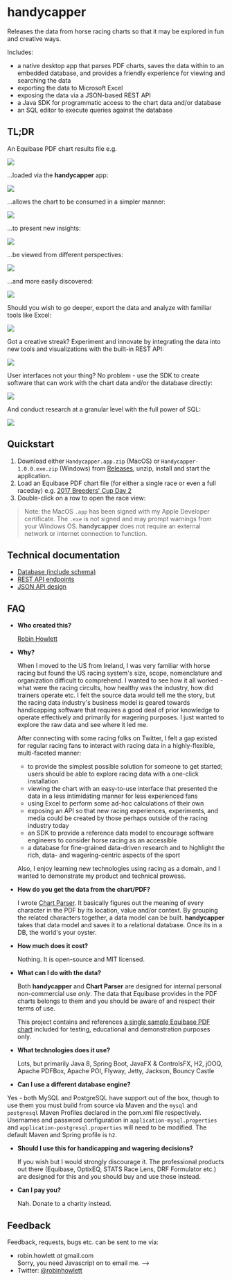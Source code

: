 # handycapper

Releases the data from horse racing charts so that it may be explored in fun and creative ways.

Includes:

- a native desktop app that parses PDF charts, saves the data within to an embedded database, and provides a friendly experience for viewing and searching the data
- exporting the data to Microsoft Excel
- exposing the data via a JSON-based REST API
- a Java SDK for programmatic access to the chart data and/or database
- an SQL editor to execute queries against the database

## TL;DR

An Equibase PDF chart results file e.g.

![](docs/img/chart.png)

...loaded via the **handycapper** app:

![](docs/img/ui_0-main.png)

...allows the chart to be consumed in a simpler manner:

![](docs/img/ui_1-result.png)

...to present new insights:

![](docs/img/ui_2-splits.png)

...be viewed from different perspectives:

![](docs/img/ui_3-wagering.png)

...and more easily discovered:

![](docs/img/ui_4-find.png)

Should you wish to go deeper, export the data and analyze with familiar tools like Excel:

![](docs/img/excel.png)

Got a creative streak? Experiment and innovate by integrating the data into new tools and visualizations with the built-in REST API:

![](docs/img/api.png)

User interfaces not your thing? No problem - use the SDK to create software that can work with the chart data and/or the database directly:

![](docs/img/code.png)

And conduct research at a granular level with the full power of SQL:

![](docs/img/db_0-h2.png)

## Quickstart

1. Download either `Handycapper.app.zip` (MacOS) or `Handycapper-1.0.0.exe.zip` (Windows) from [Releases](https://github.com/robinhowlett/handycapper/releases), unzip, install and start the application.
1. Load an Equibase PDF chart file (for either a single race or even a full raceday) e.g. [2017 Breeders' Cup Day 2](http://www.equibase.com/premium/eqbPDFChartPlus.cfm?RACE=A&BorP=P&TID=DMR&CTRY=USA&DT=11/04/2017&DAY=D&STYLE=EQB)
1. Double-click on a row to open the race view:

> Note: the MacOS `.app` has been signed with my Apple Developer certificate. The `.exe` is not signed and may prompt warnings from your Windows OS. **handycapper** does not require an external network or internet connection to function.

## Technical documentation

- [Database (include schema)](https://github.com/robinhowlett/handycapper/blob/master/docs/database-schema.md)
- [REST API endpoints](https://github.com/robinhowlett/handycapper/blob/master/docs/rest-api.md)
- [JSON API design](https://github.com/robinhowlett/handycapper/blob/master/docs/json-design.md)
	
## FAQ

* **Who created this?**

	[Robin Howlett](https://www.robinhowlett.com/)
	
* **Why?**

	When I moved to the US from Ireland, I was very familiar with horse racing but found the US racing system's size, scope, nomenclature and organization difficult to comprehend. I wanted to see how it all worked - what were the racing circults, how healthy was the industry, how did trainers operate etc. I felt the source data would tell me the story, but the racing data industry's business model is geared towards handicapping software that requires a good deal of prior knowledge to operate effectively and primarily for wagering purposes. I just wanted to explore the raw data and see where it led me.
	
	After connecting with some racing folks on Twitter, I felt a gap existed for regular racing fans to interact with racing data in a highly-flexible, multi-faceted manner:
	
	* to provide the simplest possible solution for someone to get started; users should be able to explore racing data with a one-click installation
	* viewing the chart with an easy-to-use interface that presented the data in a less intimidating manner for less experienced fans
	* using Excel to perform some ad-hoc calculations of their own
	* exposing an API so that new racing experiences, experiments, and media could be created by those perhaps outside of the racing industry today
	* an SDK to provide a reference data model to encourage software engineers to consider horse racing as an accessible 
	* a database for fine-grained data-driven research and to highlight the rich, data- and wagering-centric aspects of the sport

	Also, I enjoy learning new technologies using racing as a domain, and I wanted to demonstrate my product and technical prowess.
	
* **How do you get the data from the chart/PDF?**

	I wrote [Chart Parser](https://github.com/robinhowlett/chart-parser). It basically figures out the meaning of every character in the PDF by its location, value and/or context. By grouping the related characters together, a data model can be built. **handycapper** takes that data model and saves it to a relational database. Once its in a DB, the world's your oyster.

* **How much does it cost?**

	Nothing. It is open-source and MIT licensed.
	
* **What can I do with the data?**

	Both **handycapper** and **Chart Parser** are designed for internal personal non-commercial use *only*. The data that Equibase provides in the PDF charts belongs to them and you should be aware of and respect their terms of use. 
	
	This project contains and references [a single sample Equibase PDF chart](https://github.com/robinhowlett/handycapper/blob/master/src/test/resources/examples) included for testing, educational and demonstration purposes only.
	
* **What technologies does it use?**

	Lots, but primarily Java 8, Spring Boot, JavaFX & ControlsFX, H2, jOOQ, Apache PDFBox, Apache POI, Flyway, Jetty, Jackson, Bouncy Castle
	
* **Can I use a different database engine?**

Yes - both MySQL and PostgreSQL have support out of the box, though to use them you must build from source via Maven and the `mysql` and `postgresql` Maven Profiles declared in the pom.xml file respectively. Usernames and password configuration in `application-mysql.properties` and `application-postgresql.properties` will need to be modified. The default Maven and Spring profile is `h2`.
	
* **Should I use this for handicapping and wagering decisions?**

	If you wish but I would strongly discourage it. The professional products out there (Equibase, OptixEQ, STATS Race Lens, DRF Formulator etc.) are designed for this and you should buy and use those instead.
	
* **Can I pay you?**

	Nah. Donate to a charity instead.
	
## Feedback

Feedback, requests, bugs etc. can be sent to me via:

<ul><li>robin.howlett <i>at</i> gmail.com</li>
<!--
<script type="text/javascript" language="javascript">
<!--
// Email obfuscator script 2.1 by Tim Williams, University of Arizona
// Random encryption key feature coded by Andrew Moulden
// This code is freeware provided these four comment lines remain intact
// A wizard to generate this code is at http://www.jottings.com/obfuscator/
{ coded = "1wtz6.OwB0y88@iAnz0.WwA"
  key = "39dkPDsaoq4p1FguWtmQhHJfZUCLYenwRMl5Vivj8AIOXx2KNG7ry6Bcb0TSzE"
  shift=coded.length
  link=""
  for (i=0; i<coded.length; i++) {
    if (key.indexOf(coded.charAt(i))==-1) {
      ltr = coded.charAt(i)
      link += (ltr)
    }
    else {     
      ltr = (key.indexOf(coded.charAt(i))-shift+key.length) % key.length
      link += (key.charAt(ltr))
    }
  }
document.write("<a href='mailto:"+link+"'>Email</a>")
}
//-->
</script><noscript>Sorry, you need Javascript on to email me.</noscript>
-->
</li>
<li>Twitter: <a href="https://www.twitter.com/robinhowlett">@robinhowlett</a></li>

	
	
